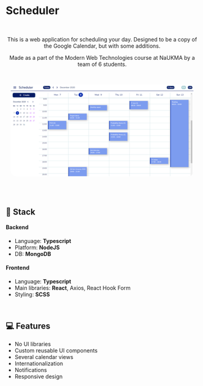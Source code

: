 # Scheduler

<br/>

<p align="center">This is a web application for scheduling your day. Designed to be a copy of the Google Calendar, but with some additions. </p>

<p align="center">Made as a part of the Modern Web Technologies course at NaUKMA by a team of 6 students.</p>

<br/>

<p align="center"><img width="95%" style="border-radius: 14px" src="https://raw.githubusercontent.com/dusty3ntity/Scheduler/develop/.github/images/gui.png"></p>

<br/>

<br/>

## :wrench: Stack

#### Backend

- Language: **Typescript**
- Platform: **NodeJS**
- DB: **MongoDB**

#### Frontend

- Language: **Typescript**
- Main libraries: **React**, Axios, React Hook Form
- Styling: **SCSS**

<br/>

## :computer: Features

- No UI libraries
- Custom reusable UI components
- Several calendar views
- Internationalization
- Notifications
- Responsive design
